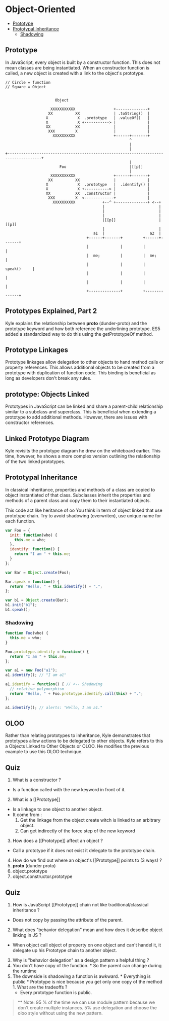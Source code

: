 # Object-Oriented

* [Prototype](#prototype)
* [Prototypal Inheritance](#prototypal-inheritance)
  + [Shadowing](#shadowing)

## Prototype
In JavaScript, every object is built by a constructor function. This does not mean classes are being instantiated. When an constructor function is called, a new object is created with a link to the object's prototype.

```
// Circle = function
// Square = Object


                      Object

                    XXXXXXXXXXX                 +--------------+
                   XX          XX               | .toString()  |
                  X             X  .prototype   | .valueOf()   |
                  X             X +-----------> |              |
                  XX           XX               |              |
                   XXX         X                |              |
                     XXXXXXXXXX                 +------+-------+
                                                       ^
                                                       |
                                                       |
+-------------------------------------------------------------------------------------+
                                                       |
                        Foo                            |[[p]]
                                                       |
                    XXXXXXXXXXX                 +------+-------+
                   XX          XX               |              |
                  X             X  .prototype   |  .identify() |
                  X             X +-----------> |              |
                  XX           XX  .constructor |              |
                   XXX         X  <-------------+              |
                     XXXXXXXXXX            +--^ +--------------+ <--+
                                           |                        |
                                           |                        |
                                           |                        |
                                           |[[p]]                   |[[p]]
                                           |                        |
                                       a1  |                    a2  |
                                    +------+-------+         +------+-------+
                                    |              |         |              |
                                    |  me;         |         |  me;         |
                                    |              |         |  speak()     |
                                    |              |         |              |
                                    |              |         |              |
                                    +--------------+         +--------------+

```
## Prototypes Explained, Part 2
Kyle explains the relationship between __proto__ (dunder-proto) and the prototype keyword and how both reference the underlining prototype. ES5 added a standardized way to do this using the getPrototypeOf method.

## Prototype Linkages
Prototype linkages allow delegation to other objects to hand method calls or property references. This allows additional objects to be created from a prototype with duplication of function code. This binding is beneficial as long as developers don't break any rules.

## prototype: Objects Linked
Prototypes in JavaScript can be linked and share a parent-child relationship similar to a subclass and superclass. This is beneficial when extending a prototype to add additional methods. However, there are issues with constructor references.

## Linked Prototype Diagram
Kyle revisits the prototype diagram he drew on the whiteboard earlier. This time, however, he shows a more complex version outlining the relationship of the two linked prototypes.

## Prototypal Inheritance
In classical inheritance, properties and methods of a class are copied to object instantiated of that class. Subclasses inherit the properties and methods of a parent class and copy them to their instantiated objects.


This code act like heritance of oo You think in term of object linked that use prototype chain. Try to avoid shadowing (overwriten), use unique name for each function.

```js
var Foo = {
  init: function(who) {
    this.me = who;
  },
  identify: function() {
    return "I am " + this.me;
  }
};

var Bar = Object.create(Foo);

Bar.speak = function() {
  return "Hello, " + this.identify() + ".";
};

var b1 = Object.create(Bar);
b1.init("b1");
b1.speak();
```

### Shadowing

```js
function Foo(who) {
  this.me = who;
}

Foo.prototype.identify = function() {
  return "I am " + this.me;
};

var a1 = new Foo("a1");
a1.identify(); // "I am a1"

a1.identify = function() { // <-- Shadowing
  // relative polymorphism
  return "Hello, " + Foo.prototype.identify.call(this) + ".";
};

a1.identify(); // alerts: "Hello, I am a1."
```

## OLOO
Rather than relating prototypes to inheritance, Kyle demonstrates that prototypes allow actions to be delegated to other objects. Kyle refers to this a Objects Linked to Other Objects or OLOO. He modifies the previous example to use this OLOO technique.


## Quiz

1. What is a constructor ?
  * Is a function called with the new keyword in front of it.

2. What is a [[Prototype]]
  * Is a linkage to one object to another object.
  * It come from :
    1. Get the linkage from the object create witch is linked to an arbitrary object.
    2. Can get indirectly of the force step of the new keyword

3. How does a [[Prototype]] affect an object ?
  * Call a prototype if it does not exist it delegate to the prototype chain.

4. How do we find out where an object's [[Prototype]] points to (3 ways) ?
  1. __proto__ (dunder proto)
  2. object.prototype
  3. object.constructor.prototype


## Quiz
1. How is JavaScript [[Prototype]] chain not like traditional/classical inheritance ?
  * Does not copy by passing the attribute of the parent.

2. What does "behavior delegation" mean and how does it describe object linking in JS ?
  * When object call object of property on one object and can't handel it, it delegate up his Prototype chain to another object.

3. Why is "behavior delegation" as a design pattern a helpful thing ?
  1. You don't have copy of the function.
    * So the parent can change during the runtime
  2. The downside is shadowing a function is awkward.
    * Everything is public
    * Prototype is nice because you get only one copy of the method
    1. What are the tradeoffs ?
      * Every prototype function is public.

> ** Note: 95 % of the time we can use module pattern because we don't create multiple instances. 5% use delegation and choose the oloo style without using the new pattern.
